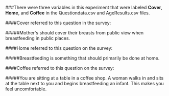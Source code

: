 ###There were three variables in this experiment that were labeled **Cover**, **Home**, and **Coffee** in the Questiondata.csv and AgeResults.csv files.

####Cover referred to this question in the survey:

#####Mother's should cover their breasts from public view when breastfeeding in public places.

####Home referred to this question on the survey: 

#####Breastfeeding is something that should primarily be done at home.

####Coffee referred to this question on the survey:

#####You are sitting at a table in a coffee shop. A woman walks in and sits at the table next to you and begins breastfeeding an infant. This makes you feel uncomfortable.


